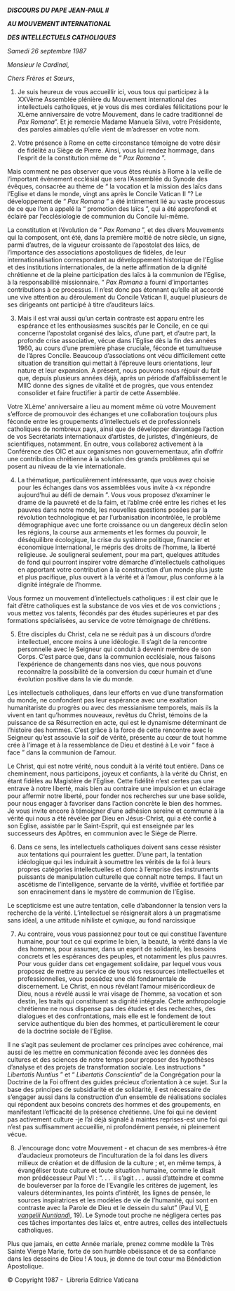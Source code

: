 ***DISCOURS DU PAPE JEAN-PAUL II***

***AU MOUVEMENT INTERNATIONAL***

***DES INTELLECTUELS CATHOLIQUES***

*Samedi 26 septembre 1987*

*Monsieur le Cardinal,*

*Chers Frères et Sœurs*,

1. Je suis heureux de vous accueillir ici, vous tous qui participez à la XXVème Assemblée plénière du Mouvement international des intellectuels catholiques, et je vous dis mes cordiales félicitations pour le XLème anniversaire de votre Mouvement, dans le cadre traditionnel de *Pax Romana*”. Et je remercie Madame Manuela Silva, votre Présidente, des paroles aimables qu’elle vient de m’adresser en votre nom.

2. Votre présence à Rome en cette circonstance témoigne de votre désir de fidélité au Siège de Pierre. Ainsi, vous lui rendez hommage, dans l’esprit de la constitution même de “ *Pax Romana* ”.

Mais comment ne pas observer que vous êtes réunis à Rome à la veille de l’important événement ecclésial que sera l’Assemblée du Synode des évêques, consacrée au thème de “ la vocation et la mission des laïcs dans l’Eglise et dans le monde, vingt ans après le Concile Vatican II ”? Le développement de “ *Pax Romana* ” a été intimement lié au vaste processus de ce que l’on a appelé la “ promotion des laïcs ”, qui a été approfondi et éclairé par l’ecclésiologie de communion du Concile lui-même.

La constitution et l’évolution de “ *Pax Romana* ”, et des divers Mouvements qui la composent, ont été, dans la première moitié de notre siècle, un signe, parmi d’autres, de la vigueur croissante de l’apostolat des laïcs, de l’importance des associations apostoliques de fidèles, de leur internationalisation correspondant au développement historique de l’Eglise et des institutions internationales, de la nette affirmation de la dignité chrétienne et de la pleine participation des laïcs à la communion de l’Eglise, à la responsabilité missionnaire. “ *Pax Romana* a fourni d’importantes contributions à ce processus. Il n’est donc pas étonnant qu’elle ait accordé une vive attention au déroulement du Concile Vatican II, auquel plusieurs de ses dirigeants ont participé à titre d’auditeurs laïcs.

3. Mais il est vrai aussi qu’un certain contraste est apparu entre les espérance et les enthousiasmes suscités par le Concile, en ce qui concerne l’apostolat organisé des laïcs, d’une part, et d’autre part, la profonde crise associative, vécue dans l’Eglise dès la fin des années 1960, au cours d’une première phase cruciale, féconde et tumultueuse de l’âpres Concile. Beaucoup d’associations ont vécu difficilement cette situation de transition qui mettait à l’épreuve leurs orientations, leur nature et leur expansion. A présent, nous pouvons nous réjouir du fait que, depuis plusieurs années déjà, après un période d’affaiblissement le MIIC donne des signes de vitalité et de progrès, que vous entendez consolider et faire fructifier à partir de cette Assemblée.

Votre XLème’ anniversaire a lieu au moment même où votre Mouvement s’efforce de promouvoir des échanges et une collaboration toujours plus féconde entre les groupements d’intellectuels et de professionnels catholiques de nombreux pays, ainsi que de développer davantage l’action de vos Secrétariats internationaux d’artistes, de juristes, d’ingénieurs, de scientifiques, notamment. En outre, vous collaborez activement à la Conférence des OIC et aux organismes non gouvernementaux, afin d’offrir une contribution chrétienne à la solution des grands problèmes qui se posent au niveau de la vie internationale.

4. La thématique, particulièrement intéressante, que vous avez choisie pour les échanges dans vos assemblées vous invite à <x répondre aujourd’hui au défi de demain ”. Vous vous proposez d’examiner le drame de la pauvreté et de la faim, et l’abîme créé entre les riches et les pauvres dans notre monde, les nouvelles questions posées par la révolution technologique et par l’urbanisation incontrôlée, le problème démographique avec une forte croissance ou un dangereux déclin selon les régions, la course aux armements et les formes du pouvoir, le déséquilibre écologique, la crise du système politique, financier et économique international, le mépris des droits de l’homme, la liberté religieuse. Je soulignerai seulement, pour ma part, quelques attitudes de fond qui pourront inspirer votre démarche d’intellectuels catholiques en apportant votre contribution à la construction d’un monde plus juste et plus pacifique, plus ouvert à la vérité et à l’amour, plus conforme à la dignité intégrale de l’homme.

Vous formez un mouvement d’intellectuels catholiques : il est clair que le fait d’être catholiques est la substance de vos vies et de vos convictions ; vous mettez vos talents, fécondés par des études supérieures et par des formations spécialisées, au service de votre témoignage de chrétiens.

5. Etre disciples du Christ, cela ne se réduit pas à un discours d’ordre intellectuel, encore moins à une idéologie. Il s’agit de la rencontre personnelle avec le Seigneur qui conduit à devenir membre de son Corps. C’est parce que, dans la communion ecclésiale, nous faisons l’expérience de changements dans nos vies, que nous pouvons reconnaître la possibilité de la conversion du cœur humain et d’une évolution positive dans la vie du monde.

Les intellectuels catholiques, dans leur efforts en vue d’une transformation du monde, ne confondent pas leur espérance avec une exaltation humanitariste du progrès ou avec des messianisme temporels, mais ils la vivent en tant qu’hommes nouveaux, revêtus du Christ, témoins de la puissance de sa Résurrection en acte, qui est le dynamisme déterminant de l’histoire des hommes. C’est grâce à la force de cette rencontre avec le Seigneur qu’est assouvie la soif de vérité, présente au cœur de tout homme crée à l’image et à la ressemblance de Dieu et destiné à Le voir “ face à face ” dans la communion de l’amour.

Le Christ, qui est notre vérité, nous conduit à la vérité tout entière. Dans ce cheminement, nous participons, joyeux et confiants, à la vérité du Christ, en étant fidèles au Magistère de l’Eglise. Cette fidélité n’est certes pas une entrave à notre liberté, mais bien au contraire une impulsion et un éclairage pour affermir notre liberté, pour fonder nos recherches sur une base solide, pour nous engager à favoriser dans l’action concrète le bien des hommes. Je vous invite encore à témoigner d’une adhésion sereine et commune à la vérité qui nous a été révélée par Dieu en Jésus-Christ, qui a été confié à son Eglise, assistée par le Saint-Esprit, qui est enseignée par les successeurs des Apôtres, en communion avec le Siège de Pierre.

6. Dans ce sens, les intellectuels catholiques doivent sans cesse résister aux tentations qui pourraient les guetter. D’une part, la tentation idéologique qui les induirait à soumettre les vérités de la foi à leurs propres catégories intellectuelles et donc à l’emprise des instruments puissants de manipulation culturelle que connaît notre temps. Il faut un ascétisme de l’intelligence, servante de la vérité, vivifiée et fortifiée par son enracinement dans le mystère de communion de l’Eglise.

Le scepticisme est une autre tentation, celle d’abandonner la tension vers la recherche de la vérité. L’intellectuel se résignerait alors à un pragmatisme sans idéal, a une attitude nihiliste et cynique, au fond narcissique

7. Au contraire, vous vous passionnez pour tout ce qui constitue l’aventure humaine, pour tout ce qui exprime le bien, la beauté, la vérité dans la vie des hommes, pour assumer, dans un esprit de solidarité, les besoins concrets et les espérances des peuples, et notamment les plus pauvres. Pour vous guider dans cet engagement solidaire, par lequel vous vous proposez de mettre au service de tous vos ressources intellectuelles et professionnelles, vous possédez une clé fondamentale de discernement. Le Christ, en nous révélant l’amour miséricordieux de Dieu, nous a révélé aussi le vrai visage de l’homme, sa vocation et son destin, les traits qui constituent sa dignité intégrale. Cette anthropologie chrétienne ne nous dispense pas des études et des recherches, des dialogues et des confrontations, mais elle est le fondement de tout service authentique du bien des hommes, et particulièrement le cœur de la doctrine sociale de l’Eglise.

Il ne s’agit pas seulement de proclamer ces principes avec cohérence, mai aussi de les mettre en communication féconde avec les données des cultures et des sciences de notre temps pour proposer des hypothèses d’analyse et des projets de transformation sociale. Les instructions “ *Libertatis Nuntius* ” et “ *Libertatis Conscientia*” de la Congrégation pour la Doctrine de la Foi offrent des guides précieux d’orientation à ce sujet. Sur la base des principes de subsidiarité et de solidarité, il est nécessaire de s’engager aussi dans la construction d’un ensemble de réalisations sociales qui répondent aux besoins concrets des hommes et des groupements, en manifestant l’efficacité de la présence chrétienne. Une foi qui ne devient pas activement culture -je l’ai déjà signalé à maintes reprises-est une foi qui n’est pas suffisamment accueillie, ni profondément pensée, ni pleinement vécue.

8. J’encourage donc votre Mouvement - et chacun de ses membres-à être d’audacieux promoteurs de l’inculturation de la foi dans les divers milieux de création et de diffusion de la culture ; et, en même temps, à évangéliser toute culture et toute situation humaine, comme le disait mon prédécesseur Paul VI : “. . .  il s’agit . . . aussi d’atteindre et comme de bouleverser par la force de l’Evangile les critères de jugement, les valeurs déterminantes, les points d’intérêt, les lignes de pensée, le sources inspiratrices et les modèles de vie de l’humanité, qui sont en contraste avec la Parole de Dieu et le dessein du salut”  (Paul VI, [E *vangelii Nuntiandi*](/content/paul-vi/fr/apost_exhortations/documents/hf_p-vi_exh_19751208_evangelii-nuntiandi.html), 19). Le Synode tout proche ne négligera certes pas ces tâches importantes des laïcs et, entre autres, celles des intellectuels catholiques.

Plus que jamais, en cette Année mariale, prenez comme modèle la Très Sainte Vierge Marie, forte de son humble obéissance et de sa confiance dans les desseins de Dieu ! A tous, je donne de tout cœur ma Bénédiction Apostolique.

© Copyright 1987 -  Libreria Editrice Vaticana